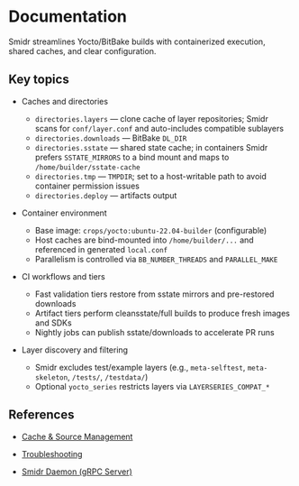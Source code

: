# Documentation

Smidr streamlines Yocto/BitBake builds with containerized execution, shared caches, and clear configuration.

## Key topics

- Caches and directories
  - `directories.layers` — clone cache of layer repositories; Smidr scans for `conf/layer.conf` and auto-includes compatible sublayers
  - `directories.downloads` — BitBake `DL_DIR`
  - `directories.sstate` — shared state cache; in containers Smidr prefers `SSTATE_MIRRORS` to a bind mount and maps to `/home/builder/sstate-cache`
  - `directories.tmp` — `TMPDIR`; set to a host-writable path to avoid container permission issues
  - `directories.deploy` — artifacts output

- Container environment
  - Base image: `crops/yocto:ubuntu-22.04-builder` (configurable)
  - Host caches are bind-mounted into `/home/builder/...` and referenced in generated `local.conf`
  - Parallelism is controlled via `BB_NUMBER_THREADS` and `PARALLEL_MAKE`

- CI workflows and tiers
  - Fast validation tiers restore from sstate mirrors and pre-restored downloads
  - Artifact tiers perform cleansstate/full builds to produce fresh images and SDKs
  - Nightly jobs can publish sstate/downloads to accelerate PR runs

- Layer discovery and filtering
  - Smidr excludes test/example layers (e.g., `meta-selftest`, `meta-skeleton`, `/tests/`, `/testdata/`)
  - Optional `yocto_series` restricts layers via `LAYERSERIES_COMPAT_*`

## References

- [Cache & Source Management](cache.md)
- [Troubleshooting](troubleshooting.md)

- [Smidr Daemon (gRPC Server)](daemon.md)
